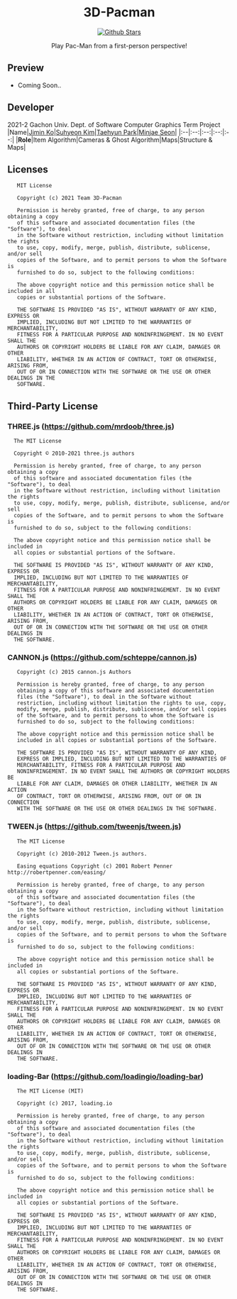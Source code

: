 <h1 align="center">3D-Pacman</h1>

<p align="center">
    <a href="https://github.com/Aftermoon-dev/3D-Pacman"><img alt="Github Stars" src="https://img.shields.io/github/stars/Aftermoon-dev/3D-Pacman?style=social"></a>
</p>

<p align="center">
    Play Pac-Man from a first-person perspective!
</p>

## Preview
 - Coming Soon..

## Developer
2021-2 Gachon Univ. Dept. of Software Computer Graphics Term Project
|Name|<a href="https://github.com/JM2308">Jimin Ko<a>|<a href="https://github.com/catsaveearth">Suhyeon Kim</a>|<a href="https://github.com/Taehyuny">Taehyun Park</a>|<a href="https://github.com/Aftermoon-dev">Minjae Seon</a>|
|:--|:--:|:--:|:--:|:--:|
|**Role**|Item Algorithm|Cameras & Ghost Algorithm|Maps|Structure & Maps|

## Licenses
```
   MIT License

   Copyright (c) 2021 Team 3D-Pacman 

   Permission is hereby granted, free of charge, to any person obtaining a copy
   of this software and associated documentation files (the "Software"), to deal
   in the Software without restriction, including without limitation the rights
   to use, copy, modify, merge, publish, distribute, sublicense, and/or sell
   copies of the Software, and to permit persons to whom the Software is
   furnished to do so, subject to the following conditions:

   The above copyright notice and this permission notice shall be included in all
   copies or substantial portions of the Software.

   THE SOFTWARE IS PROVIDED "AS IS", WITHOUT WARRANTY OF ANY KIND, EXPRESS OR
   IMPLIED, INCLUDING BUT NOT LIMITED TO THE WARRANTIES OF MERCHANTABILITY,
   FITNESS FOR A PARTICULAR PURPOSE AND NONINFRINGEMENT. IN NO EVENT SHALL THE
   AUTHORS OR COPYRIGHT HOLDERS BE LIABLE FOR ANY CLAIM, DAMAGES OR OTHER
   LIABILITY, WHETHER IN AN ACTION OF CONTRACT, TORT OR OTHERWISE, ARISING FROM,
   OUT OF OR IN CONNECTION WITH THE SOFTWARE OR THE USE OR OTHER DEALINGS IN THE
   SOFTWARE.
```
## Third-Party License
 ### THREE.js (https://github.com/mrdoob/three.js)
 ```
   The MIT License

   Copyright © 2010-2021 three.js authors

   Permission is hereby granted, free of charge, to any person obtaining a copy
   of this software and associated documentation files (the "Software"), to deal
   in the Software without restriction, including without limitation the rights
   to use, copy, modify, merge, publish, distribute, sublicense, and/or sell
   copies of the Software, and to permit persons to whom the Software is
   furnished to do so, subject to the following conditions:

   The above copyright notice and this permission notice shall be included in
   all copies or substantial portions of the Software.

   THE SOFTWARE IS PROVIDED "AS IS", WITHOUT WARRANTY OF ANY KIND, EXPRESS OR
   IMPLIED, INCLUDING BUT NOT LIMITED TO THE WARRANTIES OF MERCHANTABILITY,
   FITNESS FOR A PARTICULAR PURPOSE AND NONINFRINGEMENT. IN NO EVENT SHALL THE
   AUTHORS OR COPYRIGHT HOLDERS BE LIABLE FOR ANY CLAIM, DAMAGES OR OTHER
   LIABILITY, WHETHER IN AN ACTION OF CONTRACT, TORT OR OTHERWISE, ARISING FROM,
   OUT OF OR IN CONNECTION WITH THE SOFTWARE OR THE USE OR OTHER DEALINGS IN
   THE SOFTWARE.
 ```
 ### CANNON.js (https://github.com/schteppe/cannon.js)
 ```
    Copyright (c) 2015 cannon.js Authors

    Permission is hereby granted, free of charge, to any person
    obtaining a copy of this software and associated documentation
    files (the "Software"), to deal in the Software without
    restriction, including without limitation the rights to use, copy,
    modify, merge, publish, distribute, sublicense, and/or sell copies
    of the Software, and to permit persons to whom the Software is
    furnished to do so, subject to the following conditions:

    The above copyright notice and this permission notice shall be
    included in all copies or substantial portions of the Software.

    THE SOFTWARE IS PROVIDED "AS IS", WITHOUT WARRANTY OF ANY KIND,
    EXPRESS OR IMPLIED, INCLUDING BUT NOT LIMITED TO THE WARRANTIES OF
    MERCHANTABILITY, FITNESS FOR A PARTICULAR PURPOSE AND
    NONINFRINGEMENT. IN NO EVENT SHALL THE AUTHORS OR COPYRIGHT HOLDERS BE
    LIABLE FOR ANY CLAIM, DAMAGES OR OTHER LIABILITY, WHETHER IN AN ACTION
    OF CONTRACT, TORT OR OTHERWISE, ARISING FROM, OUT OF OR IN CONNECTION
    WITH THE SOFTWARE OR THE USE OR OTHER DEALINGS IN THE SOFTWARE.
 ```
    
    
 ### TWEEN.js (https://github.com/tweenjs/tween.js)
 ```
    The MIT License

    Copyright (c) 2010-2012 Tween.js authors.

    Easing equations Copyright (c) 2001 Robert Penner http://robertpenner.com/easing/

    Permission is hereby granted, free of charge, to any person obtaining a copy
    of this software and associated documentation files (the "Software"), to deal
    in the Software without restriction, including without limitation the rights
    to use, copy, modify, merge, publish, distribute, sublicense, and/or sell
    copies of the Software, and to permit persons to whom the Software is
    furnished to do so, subject to the following conditions:

    The above copyright notice and this permission notice shall be included in
    all copies or substantial portions of the Software.

    THE SOFTWARE IS PROVIDED "AS IS", WITHOUT WARRANTY OF ANY KIND, EXPRESS OR
    IMPLIED, INCLUDING BUT NOT LIMITED TO THE WARRANTIES OF MERCHANTABILITY,
    FITNESS FOR A PARTICULAR PURPOSE AND NONINFRINGEMENT. IN NO EVENT SHALL THE
    AUTHORS OR COPYRIGHT HOLDERS BE LIABLE FOR ANY CLAIM, DAMAGES OR OTHER
    LIABILITY, WHETHER IN AN ACTION OF CONTRACT, TORT OR OTHERWISE, ARISING FROM,
    OUT OF OR IN CONNECTION WITH THE SOFTWARE OR THE USE OR OTHER DEALINGS IN
    THE SOFTWARE.
 ```
 ### loading-Bar (https://github.com/loadingio/loading-bar)
 ```
    The MIT License (MIT)

    Copyright (c) 2017, loading.io

    Permission is hereby granted, free of charge, to any person obtaining a copy
    of this software and associated documentation files (the "Software"), to deal
    in the Software without restriction, including without limitation the rights
    to use, copy, modify, merge, publish, distribute, sublicense, and/or sell
    copies of the Software, and to permit persons to whom the Software is
    furnished to do so, subject to the following conditions:

    The above copyright notice and this permission notice shall be included in
    all copies or substantial portions of the Software.

    THE SOFTWARE IS PROVIDED "AS IS", WITHOUT WARRANTY OF ANY KIND, EXPRESS OR
    IMPLIED, INCLUDING BUT NOT LIMITED TO THE WARRANTIES OF MERCHANTABILITY,
    FITNESS FOR A PARTICULAR PURPOSE AND NONINFRINGEMENT. IN NO EVENT SHALL THE
    AUTHORS OR COPYRIGHT HOLDERS BE LIABLE FOR ANY CLAIM, DAMAGES OR OTHER
    LIABILITY, WHETHER IN AN ACTION OF CONTRACT, TORT OR OTHERWISE, ARISING FROM,
    OUT OF OR IN CONNECTION WITH THE SOFTWARE OR THE USE OR OTHER DEALINGS IN
    THE SOFTWARE.
 ```